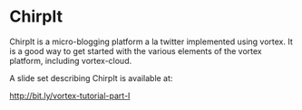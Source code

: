 # ChirpIt

ChirpIt is a micro-blogging platform a la twitter implemented using
vortex. It is a good way to get started with the various elements of
the vortex platform, including vortex-cloud.

A slide set describing ChirpIt is available at:

http://bit.ly/vortex-tutorial-part-I


